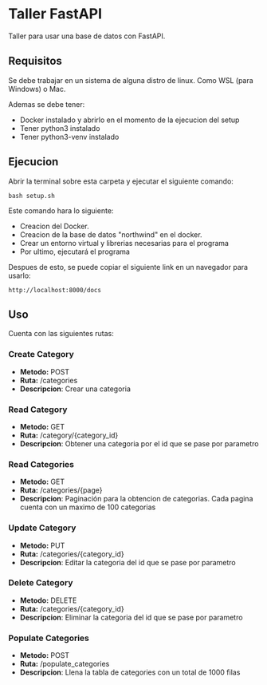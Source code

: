 # Taller FastAPI
Taller para usar una base de datos con FastAPI.


## Requisitos
Se debe trabajar en un sistema de alguna distro de linux. Como  WSL (para Windows) o Mac.

Ademas se debe tener:

- Docker instalado y abrirlo en el momento de la ejecucion del setup
- Tener python3 instalado
- Tener python3-venv instalado


## Ejecucion
Abrir la terminal sobre esta carpeta y ejecutar el siguiente comando:

```
bash setup.sh
```

Este comando hara lo siguiente:

- Creacion del Docker.
- Creacion de la base de datos "northwind" en el docker. 
- Crear un entorno virtual y librerias necesarias para el programa
- Por ultimo, ejecutará el programa

Despues de esto, se puede copiar el siguiente link en un navegador para usarlo:

```
http://localhost:8000/docs
```


## Uso
Cuenta con las siguientes rutas:

### Create Category
- **Metodo:** POST
- **Ruta:** /categories
- **Descripcion**: Crear una categoria

### Read Category
- **Metodo:** GET
- **Ruta:** /category/{category_id}
- **Descripcion**: Obtener una categoria por el id que se pase por parametro

### Read Categories
- **Metodo:** GET
- **Ruta:** /categories/{page}
- **Descripcion**: Paginación para la obtencion de categorias. Cada pagina cuenta con un maximo de 100 categorias

### Update Category
- **Metodo:** PUT
- **Ruta:** /categories/{category_id}
- **Descripcion**: Editar la categoria del id que se pase por parametro

### Delete Category
- **Metodo:** DELETE
- **Ruta:** /categories/{category_id}
- **Descripcion**: Eliminar la categoria del id que se pase por parametro

### Populate Categories
- **Metodo:** POST
- **Ruta:** /populate_categories
- **Descripcion**: Llena la tabla de categories con un total de 1000 filas